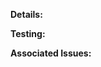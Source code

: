 **Details:**
<!-- Insert details about this change here. Please include as much detail as possible -->

**Testing:**
<!-- Note any testing done, local or automated here. -->

**Associated Issues:**
<!-- Please link any issues that this pull request impacts or fixes. -->